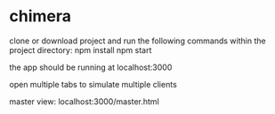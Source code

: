 chimera
======

clone or download project and run the following commands within the project directory:
npm install
npm start

the app should be running at localhost:3000

open multiple tabs to simulate multiple clients

master view: localhost:3000/master.html
